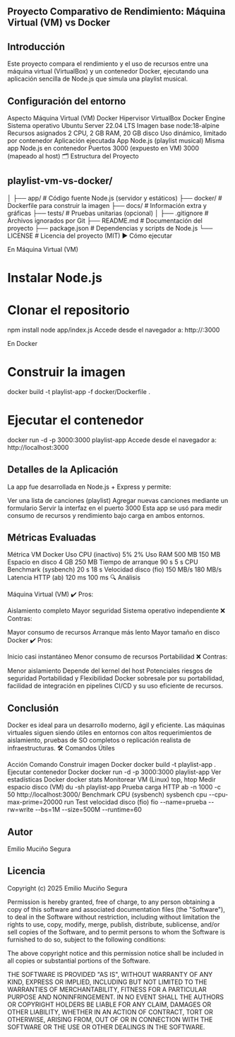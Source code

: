 ## Proyecto Comparativo de Rendimiento: Máquina Virtual (VM) vs Docker

## Introducción

Este proyecto compara el rendimiento y el uso de recursos entre una máquina virtual (VirtualBox) y un contenedor Docker, ejecutando una aplicación sencilla de Node.js que simula una playlist musical.

## Configuración del entorno

Aspecto	Máquina Virtual (VM)	Docker
Hipervisor	VirtualBox	Docker Engine
Sistema operativo	Ubuntu Server 22.04 LTS	Imagen base node:18-alpine
Recursos asignados	2 CPU, 2 GB RAM, 20 GB disco	Uso dinámico, limitado por contenedor
Aplicación ejecutada	App Node.js (playlist musical)	Misma app Node.js en contenedor
Puertos	3000 (expuesto en VM)	3000 (mapeado al host)
🗂️ Estructura del Proyecto

## playlist-vm-vs-docker/
│
├── app/              # Código fuente Node.js (servidor y estáticos)
├── docker/           # Dockerfile para construir la imagen
├── docs/             # Información extra y gráficas
├── tests/            # Pruebas unitarias (opcional)
│
├── .gitignore        # Archivos ignorados por Git
├── README.md         # Documentación del proyecto
├── package.json      # Dependencias y scripts de Node.js
└── LICENSE           # Licencia del proyecto (MIT)
▶️ Cómo ejecutar

En Máquina Virtual (VM)
# Instalar Node.js
# Clonar el repositorio
npm install
node app/index.js
Accede desde el navegador a:
http://<ip-vm>:3000

En Docker
# Construir la imagen
docker build -t playlist-app -f docker/Dockerfile .

# Ejecutar el contenedor
docker run -d -p 3000:3000 playlist-app
Accede desde el navegador a:
http://localhost:3000

## Detalles de la Aplicación

La app fue desarrollada en Node.js + Express y permite:

Ver una lista de canciones (playlist)
Agregar nuevas canciones mediante un formulario
Servir la interfaz en el puerto 3000
Esta app se usó para medir consumo de recursos y rendimiento bajo carga en ambos entornos.

## Métricas Evaluadas

Métrica	VM	Docker
Uso CPU (inactivo)	5%	2%
Uso RAM	500 MB	150 MB
Espacio en disco	4 GB	250 MB
Tiempo de arranque	90 s	5 s
CPU Benchmark (sysbench)	20 s	18 s
Velocidad disco (fio)	150 MB/s	180 MB/s
Latencia HTTP (ab)	120 ms	100 ms
🔍 Análisis

Máquina Virtual (VM)
✔️ Pros:

Aislamiento completo
Mayor seguridad
Sistema operativo independiente
❌ Contras:

Mayor consumo de recursos
Arranque más lento
Mayor tamaño en disco
Docker
✔️ Pros:

Inicio casi instantáneo
Menor consumo de recursos
Portabilidad
❌ Contras:

Menor aislamiento
Depende del kernel del host
Potenciales riesgos de seguridad
Portabilidad y Flexibilidad
Docker sobresale por su portabilidad, facilidad de integración en pipelines CI/CD y su uso eficiente de recursos.

## Conclusión

Docker es ideal para un desarrollo moderno, ágil y eficiente.
Las máquinas virtuales siguen siendo útiles en entornos con altos requerimientos de aislamiento, pruebas de SO completos o replicación realista de infraestructuras.
🛠️ Comandos Útiles

Acción	Comando
Construir imagen Docker	docker build -t playlist-app .
Ejecutar contenedor Docker	docker run -d -p 3000:3000 playlist-app
Ver estadísticas Docker	docker stats
Monitorear VM (Linux)	top, htop
Medir espacio disco (VM)	du -sh playlist-app
Prueba carga HTTP	ab -n 1000 -c 50 http://localhost:3000/
Benchmark CPU (sysbench)	sysbench cpu --cpu-max-prime=20000 run
Test velocidad disco (fio)	fio --name=prueba --rw=write --bs=1M --size=500M --runtime=60
## Autor

Emilio Muciño Segura

## Licencia

Copyright (c) 2025 Emilio Muciño Segura

Permission is hereby granted, free of charge, to any person obtaining a copy
of this software and associated documentation files (the "Software"), to deal
in the Software without restriction, including without limitation the rights
to use, copy, modify, merge, publish, distribute, sublicense, and/or sell
copies of the Software, and to permit persons to whom the Software is
furnished to do so, subject to the following conditions:

The above copyright notice and this permission notice shall be included in all
copies or substantial portions of the Software.

THE SOFTWARE IS PROVIDED "AS IS", WITHOUT WARRANTY OF ANY KIND, EXPRESS OR
IMPLIED, INCLUDING BUT NOT LIMITED TO THE WARRANTIES OF MERCHANTABILITY,
FITNESS FOR A PARTICULAR PURPOSE AND NONINFRINGEMENT. IN NO EVENT SHALL THE
AUTHORS OR COPYRIGHT HOLDERS BE LIABLE FOR ANY CLAIM, DAMAGES OR OTHER
LIABILITY, WHETHER IN AN ACTION OF CONTRACT, TORT OR OTHERWISE, ARISING FROM,
OUT OF OR IN CONNECTION WITH THE SOFTWARE OR THE USE OR OTHER DEALINGS IN THE
SOFTWARE.


